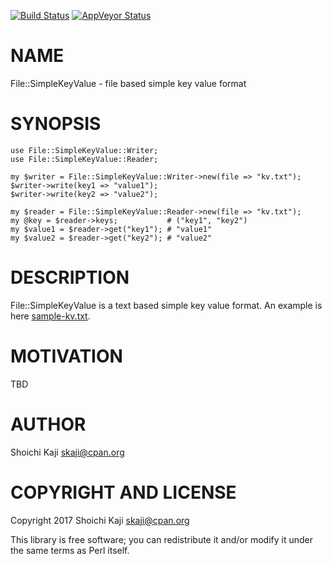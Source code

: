 [![Build Status](https://travis-ci.org/skaji/File-SimpleKeyValue.svg?branch=master)](https://travis-ci.org/skaji/File-SimpleKeyValue)
[![AppVeyor Status](https://ci.appveyor.com/api/projects/status/github/skaji/File-SimpleKeyValue?branch=master&svg=true)](https://ci.appveyor.com/project/skaji/File-SimpleKeyValue)

# NAME

File::SimpleKeyValue - file based simple key value format

# SYNOPSIS

    use File::SimpleKeyValue::Writer;
    use File::SimpleKeyValue::Reader;

    my $writer = File::SimpleKeyValue::Writer->new(file => "kv.txt");
    $writer->write(key1 => "value1");
    $writer->write(key2 => "value2");

    my $reader = File::SimpleKeyValue::Reader->new(file => "kv.txt");
    my @key = $reader->keys;           # ("key1", "key2")
    my $value1 = $reader->get("key1"); # "value1"
    my $value2 = $reader->get("key2"); # "value2"

# DESCRIPTION

File::SimpleKeyValue is a text based simple key value format.
An example is here [sample-kv.txt](https://gist.github.com/skaji/c0bf8f83eb50bb1e63bb426b7ae98885).

# MOTIVATION

TBD

# AUTHOR

Shoichi Kaji <skaji@cpan.org>

# COPYRIGHT AND LICENSE

Copyright 2017 Shoichi Kaji <skaji@cpan.org>

This library is free software; you can redistribute it and/or modify
it under the same terms as Perl itself.
